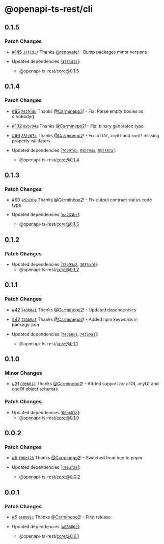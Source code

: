 # @openapi-ts-rest/cli

## 0.1.5

### Patch Changes

- [#145](https://github.com/Carminepo2/openapi-ts-rest/pull/145) [`37f1d17`](https://github.com/Carminepo2/openapi-ts-rest/commit/37f1d17dcddc661f5a50722d6258d2194575c721) Thanks [@renovate](https://github.com/apps/renovate)! - Bump packages minor versions

- Updated dependencies [[`37f1d17`](https://github.com/Carminepo2/openapi-ts-rest/commit/37f1d17dcddc661f5a50722d6258d2194575c721)]:
  - @openapi-ts-rest/core@0.1.5

## 0.1.4

### Patch Changes

- [#95](https://github.com/Carminepo2/openapi-ts-rest/pull/95) [`7629fdb`](https://github.com/Carminepo2/openapi-ts-rest/commit/7629fdbae586537595c3592bafa8b6d12e5f58d0) Thanks [@Carminepo2](https://github.com/Carminepo2)! - Fix: Parse empty bodies as c.noBody()

- [#102](https://github.com/Carminepo2/openapi-ts-rest/pull/102) [`85b794a`](https://github.com/Carminepo2/openapi-ts-rest/commit/85b794aaa71cc1298a4ae2704f91e3c1b74c468f) Thanks [@Carminepo2](https://github.com/Carminepo2)! - Fix: binary generated type

- [#96](https://github.com/Carminepo2/openapi-ts-rest/pull/96) [`85ff67a`](https://github.com/Carminepo2/openapi-ts-rest/commit/85ff67a66068e5462ed93b722f986981776f7f53) Thanks [@Carminepo2](https://github.com/Carminepo2)! - Fix: `allOf`, `anyOf` and `oneOf` missing property validators

- Updated dependencies [[`7629fdb`](https://github.com/Carminepo2/openapi-ts-rest/commit/7629fdbae586537595c3592bafa8b6d12e5f58d0), [`85b794a`](https://github.com/Carminepo2/openapi-ts-rest/commit/85b794aaa71cc1298a4ae2704f91e3c1b74c468f), [`85ff67a`](https://github.com/Carminepo2/openapi-ts-rest/commit/85ff67a66068e5462ed93b722f986981776f7f53)]:
  - @openapi-ts-rest/core@0.1.4

## 0.1.3

### Patch Changes

- [#90](https://github.com/Carminepo2/openapi-ts-rest/pull/90) [`ed283be`](https://github.com/Carminepo2/openapi-ts-rest/commit/ed283be91945d8aca1553b82916467c558c524c7) Thanks [@Carminepo2](https://github.com/Carminepo2)! - Fix output contract status code type

- Updated dependencies [[`ed283be`](https://github.com/Carminepo2/openapi-ts-rest/commit/ed283be91945d8aca1553b82916467c558c524c7)]:
  - @openapi-ts-rest/core@0.1.3

## 0.1.2

### Patch Changes

- Updated dependencies [[`15e93a8`](https://github.com/Carminepo2/openapi-ts-rest/commit/15e93a836aa37b0a8287fb8d76be344fd3b8c8a5), [`3053af0`](https://github.com/Carminepo2/openapi-ts-rest/commit/3053af0026ace4ef0f727173cd838a676965c4d7)]:
  - @openapi-ts-rest/core@0.1.2

## 0.1.1

### Patch Changes

- [#42](https://github.com/Carminepo2/openapi-ts-rest/pull/42) [`743b0a1`](https://github.com/Carminepo2/openapi-ts-rest/commit/743b0a13c7c13122affc1d1621a0b1f46bb45b94) Thanks [@Carminepo2](https://github.com/Carminepo2)! - Updated dependencies

- [#42](https://github.com/Carminepo2/openapi-ts-rest/pull/42) [`743b0a1`](https://github.com/Carminepo2/openapi-ts-rest/commit/743b0a13c7c13122affc1d1621a0b1f46bb45b94) Thanks [@Carminepo2](https://github.com/Carminepo2)! - Added npm keywords in package.json

- Updated dependencies [[`743b0a1`](https://github.com/Carminepo2/openapi-ts-rest/commit/743b0a13c7c13122affc1d1621a0b1f46bb45b94), [`743b0a1`](https://github.com/Carminepo2/openapi-ts-rest/commit/743b0a13c7c13122affc1d1621a0b1f46bb45b94)]:
  - @openapi-ts-rest/core@0.1.1

## 0.1.0

### Minor Changes

- [#31](https://github.com/Carminepo2/openapi-ts-rest/pull/31) [`08bb818`](https://github.com/Carminepo2/openapi-ts-rest/commit/08bb81815c94a37e7bc5b645adbf91a0b816595b) Thanks [@Carminepo2](https://github.com/Carminepo2)! - Added support for allOf, anyOf and oneOf object schemas

### Patch Changes

- Updated dependencies [[`08bb818`](https://github.com/Carminepo2/openapi-ts-rest/commit/08bb81815c94a37e7bc5b645adbf91a0b816595b)]:
  - @openapi-ts-rest/core@0.1.0

## 0.0.2

### Patch Changes

- [#9](https://github.com/Carminepo2/openapi-ts-rest/pull/9) [`f96df28`](https://github.com/Carminepo2/openapi-ts-rest/commit/f96df2883ee7ab02837ee4b4992eba0e33bfe6c4) Thanks [@Carminepo2](https://github.com/Carminepo2)! - Switched from bun to pnpm

- Updated dependencies [[`f96df28`](https://github.com/Carminepo2/openapi-ts-rest/commit/f96df2883ee7ab02837ee4b4992eba0e33bfe6c4)]:
  - @openapi-ts-rest/core@0.0.2

## 0.0.1

### Patch Changes

- [#5](https://github.com/Carminepo2/openapi-ts-rest/pull/5) [`a68886c`](https://github.com/Carminepo2/openapi-ts-rest/commit/a68886c7465ef1e51632714dc7b4101d45087999) Thanks [@Carminepo2](https://github.com/Carminepo2)! - First release

- Updated dependencies [[`a68886c`](https://github.com/Carminepo2/openapi-ts-rest/commit/a68886c7465ef1e51632714dc7b4101d45087999)]:
  - @openapi-ts-rest/core@0.0.1
